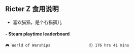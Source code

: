 ## Ricter Z 食用说明
- 喜欢猫猫，是个冇猫孤儿

<!-- steam-box start -->
#### - Steam playtime leaderboard
```text
🎮 World of Warships                 🕘 176 hrs 41 mins
```
<!-- Powered by https://github.com/YouEclipse/steam-box . -->
<!-- steam-box end -->
